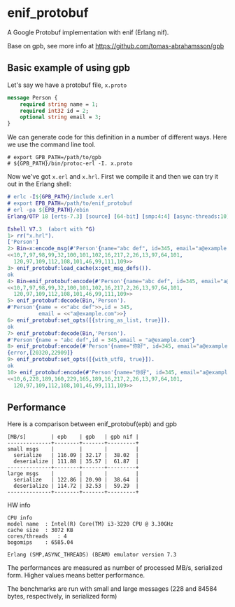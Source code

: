 # enif_protobuf
A Google Protobuf implementation with enif (Erlang nif).

Base on gpb, see more info at
https://github.com/tomas-abrahamsson/gpb

Basic example of using gpb
--------------------------

Let's say we have a protobuf file, `x.proto`
```protobuf
message Person {
    required string name = 1;
    required int32 id = 2;
    optional string email = 3;
}
```
We can generate code for this definition in a number of different
ways. Here we use the command line tool.
```
# export GPB_PATH=/path/to/gpb
# ${GPB_PATH}/bin/protoc-erl -I. x.proto
```
Now we've got `x.erl` and `x.hrl`. First we compile it and then we can
try it out in the Erlang shell:
```erlang
# erlc -I${GPB_PATH}/include x.erl
# export EPB_PATH=/path/to/enif_protobuf
# erl -pa ${EPB_PATH}/ebin
Erlang/OTP 18 [erts-7.3] [source] [64-bit] [smp:4:4] [async-threads:10] [kernel-poll:false]

Eshell V7.3  (abort with ^G)
1> rr("x.hrl").
['Person']
2> Bin=x:encode_msg(#'Person'{name="abc def", id=345, email="a@example.com"}).
<<10,7,97,98,99,32,100,101,102,16,217,2,26,13,97,64,101,
  120,97,109,112,108,101,46,99,111,109>>
3> enif_protobuf:load_cache(x:get_msg_defs()).
ok
4> Bin=enif_protobuf:encode(#'Person'{name="abc def", id=345, email="a@example.com"}).
<<10,7,97,98,99,32,100,101,102,16,217,2,26,13,97,64,101,
  120,97,109,112,108,101,46,99,111,109>>
5> enif_protobuf:decode(Bin,'Person').
#'Person'{name = <<"abc def">>,id = 345,
          email = <<"a@example.com">>}
6> enif_protobuf:set_opts([{string_as_list, true}]).
ok
7> enif_protobuf:decode(Bin,'Person').
#'Person'{name = "abc def",id = 345,email = "a@example.com"}
8> enif_protobuf:encode(#'Person'{name="你好", id=345, email="a@example.com"}).
{error,[20320,22909]}
9> enif_protobuf:set_opts([{with_utf8, true}]).
ok
10> enif_protobuf:encode(#'Person'{name="你好", id=345, email="a@example.com"}).
<<10,6,228,189,160,229,165,189,16,217,2,26,13,97,64,101,
  120,97,109,112,108,101,46,99,111,109>>
```

Performance
-----------

Here is a comparison between enif_protobuf(epb) and gpb

    [MB/s]        | epb    | gpb   | gpb nif |
    --------------+--------+-------+---------+
    small msgs    |        |       |         |
      serialize   | 116.09 | 32.17 |  38.02  |
      deserialize | 111.88 | 35.57 |  61.87  |
    --------------+--------+-------+---------+
    large msgs    |        |       |         |
      serialize   | 122.86 | 20.90 |  38.64  |
      deserialize | 114.72 | 32.53 |  59.29  |
    --------------+--------+-------+---------+

HW info

    CPU info
    model name	: Intel(R) Core(TM) i3-3220 CPU @ 3.30GHz
    cache size	: 3072 KB
    cores/threads   : 4
    bogomips	: 6585.04

    Erlang (SMP,ASYNC_THREADS) (BEAM) emulator version 7.3

The performances are measured as number of processed MB/s, serialized form.  Higher values means better performance.

The benchmarks are run with small and large messages (228 and 84584 bytes, respectively, in serialized form)
